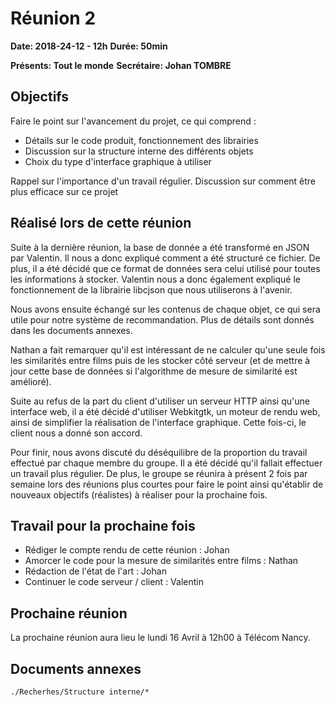 # Réunion 2
**Date: 2018-24-12 - 12h**
**Durée: 50min**

**Présents: Tout le monde**
**Secrétaire: Johan TOMBRE**

## Objectifs
Faire le point sur l'avancement du projet, ce qui comprend :
* Détails sur le code produit, fonctionnement des librairies
* Discussion sur la structure interne des différents objets
* Choix du type d'interface graphique à utiliser

Rappel sur l'importance d'un travail régulier.
Discussion sur comment être plus efficace sur ce projet

## Réalisé lors de cette réunion
Suite à la dernière réunion, la base de donnée a été transformé en JSON par Valentin. Il nous a donc expliqué comment a été structuré ce fichier.
De plus, il a été décidé que ce format de données sera celui utilisé pour toutes les informations à stocker. Valentin nous a donc également expliqué le fonctionnement de la librairie libcjson que nous utiliserons à l'avenir.

Nous avons ensuite échangé sur les contenus de chaque objet, ce qui sera utile pour notre système de recommandation. Plus de détails sont donnés dans les documents annexes.

Nathan a fait remarquer qu'il est intéressant de ne calculer qu'une seule fois les similarités entre films puis de les stocker côté serveur (et de mettre à jour cette base de données si l'algorithme de mesure de similarité est amélioré).

Suite au refus de la part du client d'utiliser un serveur HTTP ainsi qu'une interface web, il a été décidé d'utiliser Webkitgtk, un moteur de rendu web, ainsi de simplifier la réalisation de l'interface graphique. Cette fois-ci, le client nous a donné son accord.

Pour finir, nous avons discuté du déséquilibre de la proportion du travail effectué par chaque membre du groupe.
Il a été décidé qu'il fallait effectuer un travail plus régulier. De plus, le groupe se réunira à présent 2 fois par semaine lors des réunions plus courtes pour faire le point ainsi qu'établir de nouveaux objectifs (réalistes) à réaliser pour la prochaine fois.
## Travail pour la prochaine fois
* Rédiger le compte rendu de cette réunion : Johan
* Amorcer le code pour la mesure de similarités entre films : Nathan
* Rédaction de l'état de l'art : Johan
* Continuer le code serveur / client : Valentin

## Prochaine réunion
La prochaine réunion aura lieu le lundi 16 Avril à 12h00 à Télécom Nancy.

## Documents annexes

```./Recherhes/Structure interne/*```
